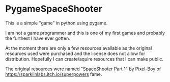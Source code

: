# PygameSpaceShooter

This is a simple "game" in python using pygame.

I am not a game programmer and this is one of my first games and probably the furthest I have ever gotten. 

At the moment there are only a few resources available as the original resources used were purchased and the license does not allow for distribution. Hopefully I can create/aquire resources that I can make public.

The original resources were named "SpaceShooter Part 1" by Pixel-Boy of https://sparklinlabs.itch.io/superpowers fame.